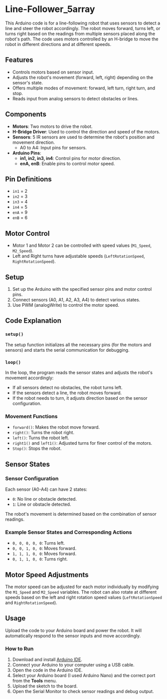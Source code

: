 # Line-Follower_5array

This Arduino code is for a line-following robot that uses sensors to detect a line and steer the robot accordingly. The robot moves forward, turns left, or turns right based on the readings from multiple sensors placed along the robot's path. The code uses motors controlled by an H-bridge to move the robot in different directions and at different speeds.

## Features
- Controls motors based on sensor input.
- Adjusts the robot's movement (forward, left, right) depending on the sensor's state.
- Offers multiple modes of movement: forward, left turn, right turn, and stop.
- Reads input from analog sensors to detect obstacles or lines.

## Components
- **Motors**: Two motors to drive the robot.
- **H-Bridge Driver**: Used to control the direction and speed of the motors.
- **Sensors**: 5 IR sensors are used to determine the robot's position and movement direction.
  - A0 to A4: Input pins for sensors.
- **Arduino Pins**:
  - **in1, in2, in3, in4**: Control pins for motor direction.
  - **enA, enB**: Enable pins to control motor speed.

## Pin Definitions
- `in1` = 2
- `in2` = 3
- `in3` = 4
- `in4` = 5
- `enA` = 9
- `enB` = 6

## Motor Control
- Motor 1 and Motor 2 can be controlled with speed values (`M1_Speed`, `M2_Speed`).
- Left and Right turns have adjustable speeds (`LeftRotationSpeed`, `RightRotationSpeed`).

## Setup
1. Set up the Arduino with the specified sensor pins and motor control pins.
2. Connect sensors (A0, A1, A2, A3, A4) to detect various states.
3. Use PWM (analogWrite) to control the motor speed.

## Code Explanation
### `setup()`
The setup function initializes all the necessary pins (for the motors and sensors) and starts the serial communication for debugging.

### `loop()`
In the loop, the program reads the sensor states and adjusts the robot's movement accordingly:
- If all sensors detect no obstacles, the robot turns left.
- If the sensors detect a line, the robot moves forward.
- If the robot needs to turn, it adjusts direction based on the sensor configuration.

### Movement Functions
- `forward()`: Makes the robot move forward.
- `right()`: Turns the robot right.
- `left()`: Turns the robot left.
- `right1()` and `left1()`: Adjusted turns for finer control of the motors.
- `Stop()`: Stops the robot.

## Sensor States

### Sensor Configuration
Each sensor (A0-A4) can have 2 states:
- `0`: No line or obstacle detected.
- `1`: Line or obstacle detected.

The robot's movement is determined based on the combination of sensor readings.

### Example Sensor States and Corresponding Actions
- `0, 0, 0, 0, 0`: Turns left.
- `0, 0, 1, 0, 0`: Moves forward.
- `1, 1, 1, 0, 0`: Moves forward.
- `0, 1, 1, 0, 0`: Turns right.

## Motor Speed Adjustments
The motor speed can be adjusted for each motor individually by modifying the `M1_Speed` and `M2_Speed` variables. The robot can also rotate at different speeds based on the left and right rotation speed values (`LeftRotationSpeed` and `RightRotationSpeed`).

## Usage
Upload the code to your Arduino board and power the robot. It will automatically respond to the sensor inputs and move accordingly.

### How to Run

1. Download and install [Arduino IDE](https://www.arduino.cc/en/software).
2. Connect your Arduino to your computer using a USB cable.
3. Open the code in the Arduino IDE.
4. Select your Arduino board (I used Arduino Nano) and the correct port from the **Tools** menu.
5. Upload the sketch to the board.
6. Open the Serial Monitor to check sensor readings and debug output.
